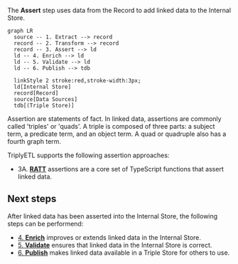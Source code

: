 The **Assert** step uses data from the Record to add linked data to the Internal Store.

```mermaid
graph LR
  source -- 1. Extract --> record
  record -- 2. Transform --> record
  record -- 3. Assert --> ld
  ld -- 4. Enrich --> ld
  ld -- 5. Validate --> ld
  ld -- 6. Publish --> tdb

  linkStyle 2 stroke:red,stroke-width:3px;
  ld[Internal Store]
  record[Record]
  source[Data Sources]
  tdb[(Triple Store)]
```

Assertion are statements of fact.  In linked data, assertions are commonly called 'triples' or 'quads'.  A triple is composed of three parts: a subject term, a predicate term, and an object term.  A quad or quadruple also has a fourth graph term.

TriplyETL supports the following assertion approaches:

- 3A. [**RATT**](/docs/triply-etl/assert/ratt) assertions are a core set of TypeScript functions that assert linked data.
<!--
- 3B. [**JSON-LD**](/docs/triply-etl/assert/json-ld) can be used to assert data according to a JSON-LD Context.
-->

## Next steps

After linked data has been asserted into the Internal Store, the following steps can be performend:

- [4. **Enrich**](/docs/triply-etl/enrich/) improves or extends linked data in the Internal Store.
- [5. **Validate**](/docs/triply-etl/validate) ensures that linked data in the Internal Store is correct.
- [6. **Publish**](/docs/triply-etl/publish) makes linked data available in a Triple Store for others to use.
